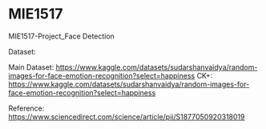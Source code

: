 # MIE1517
MIE1517-Project_Face Detection

Dataset:

Main Dataset: https://www.kaggle.com/datasets/sudarshanvaidya/random-images-for-face-emotion-recognition?select=happiness
CK+: https://www.kaggle.com/datasets/sudarshanvaidya/random-images-for-face-emotion-recognition?select=happiness

Reference:
https://www.sciencedirect.com/science/article/pii/S1877050920318019

